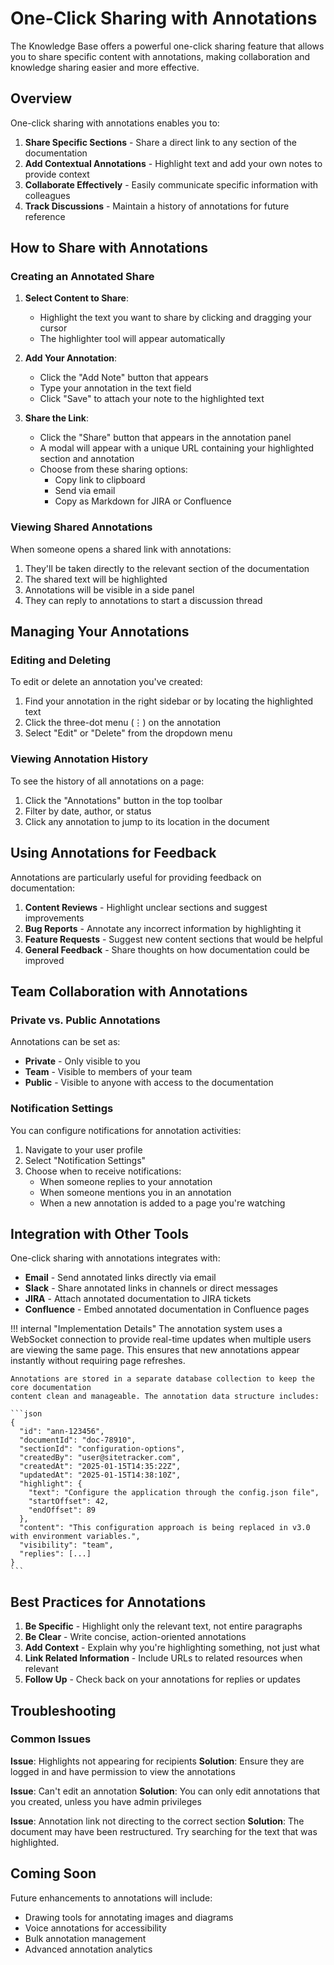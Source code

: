 # One-Click Sharing with Annotations

The Knowledge Base offers a powerful one-click sharing feature that allows you to share specific content with annotations, making collaboration and knowledge sharing easier and more effective.

## Overview

One-click sharing with annotations enables you to:

1. **Share Specific Sections** - Share a direct link to any section of the documentation
2. **Add Contextual Annotations** - Highlight text and add your own notes to provide context
3. **Collaborate Effectively** - Easily communicate specific information with colleagues
4. **Track Discussions** - Maintain a history of annotations for future reference

## How to Share with Annotations

### Creating an Annotated Share

1. **Select Content to Share**:
   - Highlight the text you want to share by clicking and dragging your cursor
   - The highlighter tool will appear automatically

2. **Add Your Annotation**:
   - Click the "Add Note" button that appears
   - Type your annotation in the text field 
   - Click "Save" to attach your note to the highlighted text

3. **Share the Link**:
   - Click the "Share" button that appears in the annotation panel
   - A modal will appear with a unique URL containing your highlighted section and annotation
   - Choose from these sharing options:
     - Copy link to clipboard
     - Send via email
     - Copy as Markdown for JIRA or Confluence

### Viewing Shared Annotations

When someone opens a shared link with annotations:

1. They'll be taken directly to the relevant section of the documentation
2. The shared text will be highlighted
3. Annotations will be visible in a side panel
4. They can reply to annotations to start a discussion thread

## Managing Your Annotations

### Editing and Deleting

To edit or delete an annotation you've created:

1. Find your annotation in the right sidebar or by locating the highlighted text
2. Click the three-dot menu (⋮) on the annotation 
3. Select "Edit" or "Delete" from the dropdown menu

### Viewing Annotation History

To see the history of all annotations on a page:

1. Click the "Annotations" button in the top toolbar
2. Filter by date, author, or status
3. Click any annotation to jump to its location in the document

## Using Annotations for Feedback

Annotations are particularly useful for providing feedback on documentation:

1. **Content Reviews** - Highlight unclear sections and suggest improvements
2. **Bug Reports** - Annotate any incorrect information by highlighting it
3. **Feature Requests** - Suggest new content sections that would be helpful
4. **General Feedback** - Share thoughts on how documentation could be improved

## Team Collaboration with Annotations

### Private vs. Public Annotations

Annotations can be set as:

- **Private** - Only visible to you
- **Team** - Visible to members of your team
- **Public** - Visible to anyone with access to the documentation

### Notification Settings

You can configure notifications for annotation activities:

1. Navigate to your user profile
2. Select "Notification Settings"
3. Choose when to receive notifications:
   - When someone replies to your annotation
   - When someone mentions you in an annotation
   - When a new annotation is added to a page you're watching

## Integration with Other Tools

One-click sharing with annotations integrates with:

- **Email** - Send annotated links directly via email
- **Slack** - Share annotated links in channels or direct messages
- **JIRA** - Attach annotated documentation to JIRA tickets
- **Confluence** - Embed annotated documentation in Confluence pages

!!! internal "Implementation Details"
    The annotation system uses a WebSocket connection to provide real-time updates when multiple 
    users are viewing the same page. This ensures that new annotations appear instantly without 
    requiring page refreshes.
    
    Annotations are stored in a separate database collection to keep the core documentation 
    content clean and manageable. The annotation data structure includes:
    
    ```json
    {
      "id": "ann-123456",
      "documentId": "doc-78910",
      "sectionId": "configuration-options",
      "createdBy": "user@sitetracker.com",
      "createdAt": "2025-01-15T14:35:22Z",
      "updatedAt": "2025-01-15T14:38:10Z",
      "highlight": {
        "text": "Configure the application through the config.json file",
        "startOffset": 42,
        "endOffset": 89
      },
      "content": "This configuration approach is being replaced in v3.0 with environment variables.",
      "visibility": "team",
      "replies": [...]
    }
    ```

## Best Practices for Annotations

1. **Be Specific** - Highlight only the relevant text, not entire paragraphs
2. **Be Clear** - Write concise, action-oriented annotations
3. **Add Context** - Explain why you're highlighting something, not just what
4. **Link Related Information** - Include URLs to related resources when relevant
5. **Follow Up** - Check back on your annotations for replies or updates

## Troubleshooting

### Common Issues

**Issue**: Highlights not appearing for recipients
**Solution**: Ensure they are logged in and have permission to view the annotations

**Issue**: Can't edit an annotation
**Solution**: You can only edit annotations that you created, unless you have admin privileges

**Issue**: Annotation link not directing to the correct section
**Solution**: The document may have been restructured. Try searching for the text that was highlighted.

## Coming Soon

Future enhancements to annotations will include:

- Drawing tools for annotating images and diagrams
- Voice annotations for accessibility
- Bulk annotation management
- Advanced annotation analytics